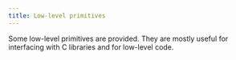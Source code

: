 ```yaml
---
title: Low-level primitives
---
```


Some low-level primitives are provided. They are mostly useful for interfacing with C libraries and for low-level code.
